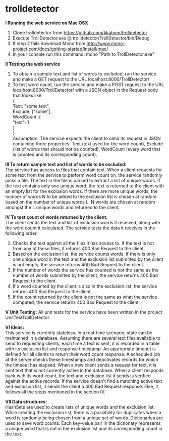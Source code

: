 # trolldetector
**I Running the web service on Mac OSX**  
1. Clone trolldetector from https://github.com/tikabom/trolldetector  
2. Execute TrollDetector.exe @ trolldetector/TrollDetector/bin/Debug  
3. If step 2 fails download Mono from http://www.mono-project.com/docs/getting-started/install/mac/  
4. In your console run this command: mono "Path to TrollDetector.exe"  
  
**II Testing the web service**  
1. To obtain a sample text and list of words to excluded, run the service and make a GET request to the URL localhost:8000/TrollDetector/  
2. To test word count, run the service and make a POST request to the URL localhost:8000/TrollDetector/ with a JSON object in the Request body that looks like:  
  {  
    Text: "some text",  
    Exclude: ["some"],  
    WordCount: {  
                "text": 1  
               }  
  }  
*Assumption:* The service expects the client to send its request in JSON containing three properties: Text (text used for the word count), Exclude (list of words that should not be counted), WordCount (every word that is counted and its corresponding count).  
  
**III To return sample text and list of words to be excluded:**  
The service has access to files that contain text. When a client requests for some text from the service to perform word count on, the service randomly picks a file. The text in the file is parsed to extract a list of unique words. If the text contains only one unique word, the text is returned to the client with an empty list for the exclusion words. If there are more unique words, the number of words N to be added to the exclusion list is chosen at random based on the number of unique words L. N words are chosen at random amongst the L unique words and returned to the client.  
  
**IV To test count of words returned by the client:**  
The client sends the text and list of exclusion words it received, along with the word count it calculated. The service tests the data it receives in the following order:  
1. Checks the text against all the files it has access to. If the text is not from any of these files, it returns 400 Bad Request to the client.  
2. Based on the exclusion list, the service counts words. If there is only one unique word in the text and the exclusion list submitted by the client is not empty, the service returns 400 Bad Request to the client.  
3. If the number of words the service has counted is not the same as the number of words submitted by the client, the service returns 400 Bad Request to the client.  
4. If a word counted by the client is also in the exclusion list, the service returns 400 Bad Request to the client.  
5. If the count returned by the client is not the same as what the service computed, the service returns 400 Bad Request to the client.  
  
**V Unit Testing:**
All unit tests for the service have been written in the project UnitTestTrollDetector.  
  
**VI Ideas:**  
This service is currently stateless. In a real-time scenario, state can be maintained in a database. Assuming there are several text files available to send to requesting clients, each time a text is sent, it is recorded in a table with its exclusion list and response timestamp. An appropriate timeout is defined for all clients to return their word count response. A scheduled job at the server checks these timestamps and deactivates records for which the timeout has elapsed. When a new client sends a request for text, it is sent text that is not currently active in the database. When a client responds back with its word count, the text and exclusion list it sends is verified against the active records. If the service doesn't find a matching active text and exclusion list, it sends the client a 400 Bad Request response. Else, it follows all the steps mentioned in the section IV.  
  
**VII Data structures:**  
HashSets are used to create lists of unique words and the exclusion list. While creating the exclusion list, there is a possibility for duplicates when a word is randomly being chosen from a unique set of words. Dictionaries are used to save word counts. Each key-value pair in the dictionary represents a unique word that is not in the exclusion list and its corresponding count in the text.
